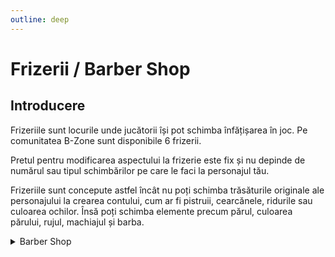 ```yaml
---
outline: deep
---
```


# Frizerii / Barber Shop

## Introducere

Frizeriile sunt locurile unde jucătorii își pot schimba înfățișarea în joc. Pe comunitatea B-Zone sunt disponibile 6 frizerii.

Pretul pentru modificarea aspectului la frizerie este fix și nu depinde de numărul sau tipul schimbărilor pe care le faci la personajul tău.

Frizeriile sunt concepute astfel încât nu poți schimba trăsăturile originale ale personajului la crearea contului, cum ar fi pistruii, cearcănele, ridurile sau culoarea ochilor. Însă poți schimba elemente precum părul, culoarea părului, rujul, machiajul și barba.


<details>
  <summary>Barber Shop</summary>
  <img src="https://assets.b-zone.ro/wiki/barber.gif" alt="Barber">
</details>